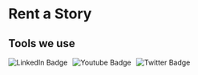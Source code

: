 # Rent a Story

## Tools we use

<div id="badges" style="display: flex; gap: 0.625rem; flex-wrap: wrap;">
  <img src="https://img.shields.io/badge/react-%2320232a.svg?style=for-the-badge&logo=react&logoColor=%2361DAFB" alt="LinkedIn Badge"/>
  <img src="https://img.shields.io/badge/vite-%23646CFF.svg?style=for-the-badge&logo=vite&logoColor=white" alt="Youtube Badge"/>
  <img src="https://img.shields.io/badge/tailwindcss-%2338B2AC.svg?style=for-the-badge&logo=tailwind-css&logoColor=white" alt="Twitter Badge"/>
</div>
